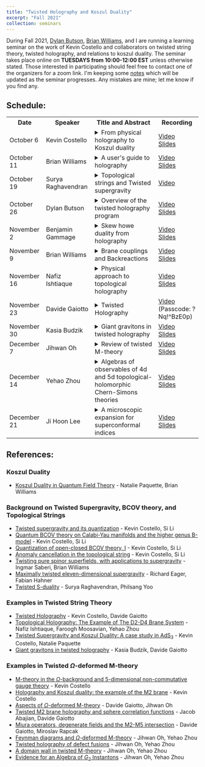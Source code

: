 ```yaml
---
title: "Twisted Holography and Koszul Duality"
excerpt: "Fall 2021"
collection: seminars
---
```


During Fall 2021, [Dylan Butson](http://www.math.toronto.edu/dbutson/), [Brian Williams](https://sites.google.com/view/brianrwilliams/home?authuser=0), and I are running a learning seminar on the work of Kevin Costello and collaborators on twisted string theory, twisted holography, and relations to koszul duality. The seminar takes place online on **TUESDAYS from 10:00-12:00 EST** unless otherwise stated. Those interested in participating should feel free to contact one of the organizers for a zoom link. I'm keeping some [notes](https://sraghavendran.github.io/files/holography_notes.pdf) which will be updated as the seminar progresses. Any mistakes are mine; let me know if you find any. 

## Schedule:
<table rules=none>
  <tr>
    <th> Date </th>
    <th> Speaker </th>
    <th> Title and Abstract </th>
    <th> Recording </th>
  </tr>
  <tr>
    <td> October 6 </td>
    <td> Kevin Costello </td>
    <td><details><summary>From physical holography to Koszul duality</summary><br> 
      	<p> Abstract: I will review how the physics statement of holography can be "twisted" to yield a statement that can be formulated mathematically.  I'll try to start at the beginning, and sketch the idea of twisting supersymmetric theories and supergravity, before moving on to trying to explain what holography looks like once you twist.</p></details></td>
    <td> <a href="https://ed-ac-uk.zoom.us/rec/share/lIt0jdJ0QXCOZkeBV3jrciQKAmV5otQMvMg6Q5dwICt8NawN6cfnINxTg86Ctb2k.Ib4TKzs8h0RLeNXt">Video</a> <br> <a href="https://sraghavendran.github.io/files/kevin_slides.pdf">Slides</a></td>
  </tr>
  <tr>
    <td> October 11</td>
    <td> Brian Williams </td>
    <td><details><summary>A user's guide to holography</summary><br>
	<p>Abstract: In this talk I want to explain some very basic ideas that appear in twisted holography. In fact, I won’t say anything about supersymmetric twists or AdS/CFT. Rather, I will introduce the basic mathematical ideas involved with framing holographic dualities; the most important of which is the concept of Koszul duality. I’ll work through a simplest example of Koszul duality and will draw parallels with a story in topological field theory.</p></details></td>
    <td><a href ="https://ed-ac-uk.zoom.us/rec/share/A0TgKjZaV1Ahw-tLzN9wHQjaExLPgCnj5sHSLcIwWLCoYyu0mbp-lKH99qU0BqPk.y4ILa5TjiD4zVMpg">Video</a> <br> <a href = "https://sraghavendran.github.io/files/brian_slides.pdf">Slides</a></td>
  </tr>
  <tr>
    <td> October 19</td>
    <td> Surya Raghavendran </td>
    <td><details><summary>Topological strings and Twisted supergravity</summary><br>
	<p>Abstract: To formulate a holographic correspondence at the level of twists, it is useful to have a mathematical way of discussing twists of superstrings. Costello-Li conjecture that certain twists of superstrings are equivalent to topological strings. The goal of this talk will be to  learn to work with the mathematical outputs of this conjecture. I'll introduce topological string analogues of open string field theory and closed string field theory. The former will recover twists of supersymmetric gauge theories, and the latter will contain twists of supergravity. I'll then discuss how to codify some ways in which the open and closed sectors interact.</p></details></td>
    <td><a href ="https://ed-ac-uk.zoom.us/rec/share/Zx_FI9DzG0gBcjjgB1D09Wvpl2pWzFlsubclmiMxmpMJ4N2OYlUP3JCtDlpnQzyL.kL4KYz3cXiTScmYw">Video</a> <br> <!-- <a href = "https://sraghavendran.github.io/files/surya_slides.pdf">Slides</a> --></td>
  </tr>
  <tr>
    <td> October 26</td>
    <td> Dylan Butson</td>
    <td><details><summary>Overview of the twisted holography program</summary><br>
	<p>Abstract: I'll outline the general set-up for formulating twisted holography type conjectures following Kevin's program: I'll briefly recall the mathematical avatars of open and closed string field theories discussed in Surya's talk, explain how to use these to (somewhat) systematically extract classical field theory configurations from the string theory input data, and state Kevin's meta-conjecture about the expected holographic principle satisfied by quantizations of these setups, using the perspective on Koszul duality explained in Brian's talk (and his cool new paper with Natalie Paquette! https://arxiv.org/abs/2110.10257). In the remaining time, I'll discuss some expectations, methods, and challenges for carefully formulating such conjectures at the quantum level, and briefly survey some of the existing work in the field that we'll be hearing about in later talks.</p></details></td>
    <td><a href ="https://ed-ac-uk.zoom.us/rec/share/Hp9GzO9YF_8y2c0jhpfxTPTE1C2jCkMG4U2-AOSgpQD-eGijgmi-dcp7qAs_K045.IxZfw-wjjtT9JqMx">Video</a> <br> <a href = "https://sraghavendran.github.io/files/dylan_slides.pdf">Slides</a></td>
  </tr>
<tr>
    <td> November 2</td>
    <td> Benjamin Gammage</td>
    <td><details><summary>Skew howe duality from holography</summary><br>
	<p>Abstract: After an introduction to computations in the A-model, we spend the talk bringing together all the previously discussed ingredients (except backreaction) from the mathematical approach to holography by working in detail through a simple A-model example (due to Surya) which will recover skew Howe duality.</p></details></td>
    <td><a href ="https://ed-ac-uk.zoom.us/rec/share/KtqYTBnQ4EmeD-Z3yjBaAOIuuL2J0-KQjfA7uj05RH34aQ8thqV7NH0Lj7nl_7Yu.LZ0VBcj9SrRIAurx
">Video</a><br> <a href = "https://sraghavendran.github.io/files/ben_slides.pdf">Slides</a></td>
  </tr>
<tr>
    <td> November 9</td>
    <td> Brian Williams</td>
    <td><details><summary>Brane couplings and Backreactions</summary><br>
	<p>Abstract: An important part of the physical holography story is the how an ambient bulk theory is modified in the presence of defects, or branes. We’ll introduce this so-called `backreaction’. We will then go through a few examples related to the topological string and twists of the superstring.</p></details></td>
    <td><a href ="https://ed-ac-uk.zoom.us/rec/share/s7iifTzrYfpCfkSXyjdS7Zwa6wmRJDWgYHl0B5cSTQjGfDuLgXS-GjRxibvwE53L.-OLxFFKOz_jSWbaO">Video</a><br> <a href = "https://sraghavendran.github.io/files/brian_slides2.pdf">Slides</a></td>
  </tr>
<tr>
    <td> November 16</td>
    <td> Nafiz Ishtiaque</td>
    <td><details><summary>Physical approach to topological holography</summary><br>
	<p>Abstract: I will review some basics of holographic duality like the decoupling limit and discuss how topological holography arises from the traditional physical approach of computing Feynman and Witten diagrams. I will discuss an elementary example, involving a topological analog of AdS_3/CFT_2 duality with defects. In algebraic terms, the duality will be presented as an isomorphism between Yangian algebras. Furthermore, I will present this as a supersymmetric subsector of the familiar AdS_5/CFT_4 duality.</p></details></td>
    <td><a href ="https://ed-ac-uk.zoom.us/rec/share/D3n97iqGCFnNHKG0_vKiudbL_Q_0pX6IS609x1R25KMNPQDz4ZbMR6014hzXcMVY.hefmgBtgbH5ZkmtU">Video</a><br> <a href = "https://sraghavendran.github.io/files/nafiz_slides.pdf">Slides</a></td>
  </tr>
  <tr>
    <td> November 23</td>
    <td> Davide Gaiotto</td>
    <td><details><summary>Twisted Holography</summary><br>
	<p>Abstract: I will review the twisted holography setup relating the protected chiral algebra of N=4 SYM to the B-model on SL(2,C).</p></details></td>
    <td><a href ="https://utoronto.zoom.us/rec/share/8J2ajV74FNEC8N8dJ21h0g4xF92-FyoLW9wTMqu3I0UoB0uowT8Wdl9CE8pACcXr.BsrdhIYau1-_NAmK?startTime=1637679841000">Video</a> (Passcode: ?Nq!^BzE0p)  <!-- <br> <a href = "https://sraghavendran.github.io/files/.pdf">Slides</a> --></td>
  </tr>
 <tr>
    <td> November 30</td>
    <td> Kasia Budzik</td>
    <td><details><summary>Giant gravitons in twisted holography</summary><br>
	<p>Abstract: I will talk about the correlation functions of determinant operators in the chiral algebra subsector of N = 4 SYM, which are dual to the Giant Graviton branes in the B-model on SL(2,C). For each large-N saddle of the correlation functions of determinants, we will define a spectral curve in SL(2,C), which we will identify with the worldsheet of the dual Giant Graviton brane.</p></details></td>
    <td><a href ="https://ed-ac-uk.zoom.us/rec/share/QGKfZXC1pH_-GQgRo_CeOSBNl91-bxuKLTq2H-HhHfj9dVXZfOjDe3DrokKsWFHH.njAy8txG-AD0jUSP">Video</a> <br> <a href = "https://sraghavendran.github.io/files/kasia_slides.pdf">Slides</a></td>
  </tr>
  <tr>
    <td> December 7</td>
    <td> Jihwan Oh</td>
    <td><details><summary>Review of twisted M-theory</summary><br>
	<p>Abstract: I will review some basics of twisted M-theory mostly based on 1610.04144, 1705.02500, 1907.06495.</p></details></td>
    <td><a href =" https://ed-ac-uk.zoom.us/rec/share/nXT7hSt2j7NOGWDI5jqKK8VgcxCkwkTzXWvVEjkzFLXkv7BHIBjPen9kSImH407S.gEaohiT512B196F4">Video</a><br> <a href = "https://sraghavendran.github.io/files/jihwan_slides.pdf">Slides</a></td>
  </tr>
<tr>
    <td> December 14</td>
    <td> Yehao Zhou</td>
    <td><details><summary>Algebras of observables of 4d and 5d topological-holomorphic Chern-Simons theories</summary><br>
	<p>Abstract: This talk is an addendum to Nafiz and Jihwan’s talks. I will explain how to properly define the large-N limit of the algebras of observables in 4d and 5d Chern-Simons theories discussed in previous talks. And then discuss some features of these algebras, for example generators and relations, coproducts, etc.</p></details></td>
    <td><a href ="https://ed-ac-uk.zoom.us/rec/share/lZ2bqBbDN_XvSahgkcWqaLpGydphufmjSxW4KyNtikkrjzBrtCsSwpItJ-ok5MQ7.LjA6QckY6cZlpxVg">Video</a><br> <a href = "https://sraghavendran.github.io/files/yehao_slides.pdf">Slides</a> </td>
  </tr>
<tr>
    <td> December 21</td>
    <td> Ji Hoon Lee</td>
    <td><details><summary>A microscopic expansion for superconformal indices</summary><br>
	<p>Abstract: I discuss a novel expansion of superconformal indices of U(N) gauge theories at finite N. When a holographic description is available, the formula expresses the index as a sum over stacks of "giant graviton" branes in the dual string theory. We derive these contributions in gauge theory by counting determinant operators and their modifications. Surprisingly, the expansion seems to be exact: the sum over strings and branes seems to capture the degeneracy of states expected from saddle geometries, while also reproducing the correct degeneracies at lower orders of charges. We thus conjecture that determinant operators and their modifications, dressed with usual operators of the multi-trace form, exhaust the Q-cohomology at finite N. Based on 2109.02545 and work in progress with D. Gaiotto.</p></details></td>
    <td><a href ="https://ed-ac-uk.zoom.us/rec/share/TpKVVEpOn3uyQGCh9edKNpAqzPVGprZ_JUzr-40aQ5YPE3ZOFbXslm0m42g26Raf.9tggM-3gumbqlrT3">Video</a><br> <a href = "https://sraghavendran.github.io/files/jihoon_slides.pdf">Slides</a></td>
  </tr>

</table>

## References:
### Koszul Duality
* [Koszul Duality in Quantum Field Theory](https://arxiv.org/abs/2110.10257) - Natalie Paquette, Brian Williams

### Background on Twisted Supergravity, BCOV theory, and Topological Strings
* [Twisted supergravity and its quantization](https://arxiv.org/abs/1606.00365) - Kevin Costello, Si Li
* [Quantum BCOV theory on Calabi-Yau manifolds and the higher genus B-model](https://arxiv.org/abs/1201.4501) - Kevin Costello, Si Li
* [Quantization of open-closed BCOV theory, I](https://arxiv.org/abs/1505.06703) - Kevin Costello, Si Li
* [Anomaly cancellation in the topological string](https://arxiv.org/abs/1905.09269) - Kevin Costello, Si Li
* [Twisting pure spinor superfields, with applications to supergravity](https://arxiv.org/abs/2106.15639) - Ingmar Saberi, Brian Williams
* [Maximally twisted eleven-dimensional supergravity](https://arxiv.org/abs/2106.15640) - Richard Eager, Fabian Hahner
* [Twisted S-duality](https://arxiv.org/abs/1910.13653) - Surya Raghavendran, Philsang Yoo

### Examples in Twisted String Theory
* [Twisted Holography](https://arxiv.org/abs/1812.09257) - Kevin Costello, Davide Gaiotto
* [Topological Holography: The Example of The D2-D4 Brane System](https://arxiv.org/abs/1809.00372) - Nafiz Ishtiaque, Faroogh Moosavian, Yehao Zhou
* [Twisted Supergravity and Koszul Duality: A case study in $\mathrm{AdS_3}$](https://arxiv.org/abs/2001.02177) - Kevin Costello, Natalie Paquette
* [Giant gravitons in twisted holography](https://arxiv.org/abs/2106.14859) - Kasia Budzik, Davide Gaiotto

### Examples in Twisted $\Omega$-deformed M-theory
* [M-theory in the $\Omega$-background and 5-dimensional non-commutative gauge theory](https://arxiv.org/abs/1610.04144) - Kevin Costello
* [Holography and Koszul duality: the example of the M2 brane](https://arxiv.org/abs/1705.02500) - Kevin Costello
* [Aspects of $\Omega$-deformed M-theory](https://arxiv.org/abs/1907.06495) - Davide Gaiotto, Jihwan Oh
* [Twisted M2 brane holography and sphere correlation functions](https://arxiv.org/abs/2004.13810) - Jacob Abajian, Davide Gaiotto
* [Miura operators, degenerate fields and the M2-M5 intersection](https://arxiv.org/abs/2012.04118) - Davide Gaiotto, Miroslav Rapcak
* [Feynman diagrams and $\Omega$-deformed M-theory](https://arxiv.org/abs/2002.07343) - Jihwan Oh, Yehao Zhou
* [Twisted holography of defect fusions](https://arxiv.org/abs/2103.00963) - Jihwan Oh, Yehao Zhou
* [A domain wall in twisted M-theory](https://arxiv.org/abs/2105.09537) - Jihwan Oh, Yehao Zhou
* [Evidence for an Algebra of $G_2$ Instantons](https://arxiv.org/abs/2109.01110) - Jihwan Oh, Yehao Zhou
